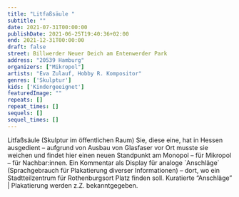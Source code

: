 ```yaml
---
title: "Litfaßsäule "
subtitle: ""
date: 2021-07-31T00:00:00
publishDate: 2021-06-25T19:40:36+02:00
end: 2021-12-31T00:00:00
draft: false
street: Billwerder Neuer Deich am Entenwerder Park
address: "20539 Hamburg"
organizers: ["Mikropol"]
artists: "Eva Zulauf, Hobby R. Kompositor"
genres: ['Skulptur']
kids: ['Kindergeeignet']
featuredImage: ""
repeats: []
repeat_times: []
sequels: []
sequel_times: []
---
```


Litfaßsäule (Skulptur im öffentlichen Raum) Sie, diese eine, hat in Hessen ausgedient – aufgrund von Ausbau von Glasfaser vor Ort musste sie weichen und findet hier einen neuen Standpunkt am Monopol – für Mikropol – für Nachbar:innen. Ein Kommentar als Display für analoge ´Anschläge´ (Sprachgebrauch für Plakatierung diverser Informationen) – dort, wo ein Stadtteilzentrum für Rothenburgsort Platz finden soll. Kuratierte “Anschläge” | Plakatierung werden z.Z. bekanntgegeben.